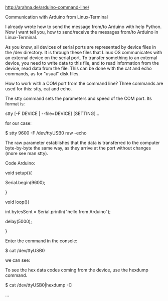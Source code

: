  http://arahna.de/arduino-command-line/
 
 Communication with Arduino from Linux-Terminal

I already wrote how to send the message from/to Arduino with help Python. Now I want tell you, how to send/receive the messages from/to Arduino in Linux-Terminal.

As you know, all devices of serial ports are represented by device files in the /dev directory. It is through these files that Linux OS communicates with an external device on the serial port. To transfer something to an external device, you need to write data to this file, and to read information from the device, read data from the file. This can be done with the cat and echo commands, as for "usual" disk files.

How to work with a COM port from the command line? Three commands are used for this: stty, cat and echo.

The stty command sets the parameters and speed of the COM port. Its format is:

stty [-F DEVICE | --file=DEVICE] [SETTING]...

for our case:

$ stty 9600 -F /dev/ttyUSB0 raw -echo

The raw parameter establishes that the data is transferred to the computer byte-by-byte the same way, as they arrive at the port without changes (more see man stty).

Code Arduino:

void setup(){

  Serial.begin(9600);

}

 

void loop(){

   int bytesSent = Serial.println("hello from Arduino");

   delay(5000);

}

Enter the command in the console:

$ cat /dev/ttyUSB0

we can see:

To see the hex data codes coming from the device, use the hexdump command.

$ cat /dev/ttyUSB0|hexdump -C

...
